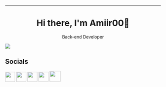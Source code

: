 <hr>
<h1 align="center">
  Hi there, I'm Amiir00👋</h1>
<p align="center">
Back-end Developer
</p>




<a href="https://github.com/Amir00br/github-readme-stats">
  <img align="center" src="https://github-readme-stats.anuraghazra1.vercel.app/api/top-langs/?username=Amir00br&layout=compact&theme=dark" />
</a>

 <h2> Socials </h2>
                  
<p align="left">
<a href="https://instagram.com/_amir__baram_?igshid=NTc4MTIwNjQ2YQ==" target="_blank" rel="noreferrer"><img src="https://raw.githubusercontent.com/danielcranney/readme-generator/main/public/icons/socials/instagram.svg" width="32" height="32" /></a>
  <a href="https://instagram.com/infiniity_group?igshid=NTc4MTIwNjQ2YQ==" target="_blank" rel="noreferrer"><img src="https://raw.githubusercontent.com/danielcranney/readme-generator/main/public/icons/socials/instagram.svg" width="32" height="32" /></a>
<a href="https://www.github.com/Amir00br" target="_blank" rel="noreferrer"><img src="https://raw.githubusercontent.com/danielcranney/readme-generator/main/public/icons/socials/github-dark.svg" width="32" height="32" /></a>
  <a href="https://twitter.com/AmrBrm?t=qTGIcOY1r94esdZ2OETZqw&s=09" target="_blank" rel="noreferrer"><img src="https://raw.githubusercontent.com/danielcranney/readme-generator/main/public/icons/socials/twitter.svg" width="32" height="32" /></a>
  <a href="http://infiniity.ir/" target="_blank" rel="noreferrer"><img src="https://github.com/Amir00br/Amir00br/blob/main/Infinity.png?raw=true" width="35" height="35" /></a>
  </p>
<br>
